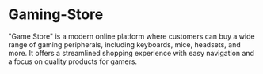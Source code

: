 # Gaming-Store
 "Game Store" is a modern online platform where customers can buy a wide range of gaming peripherals, including keyboards, mice, headsets, and more. It offers a streamlined shopping experience with easy navigation and a focus on quality products for gamers.
